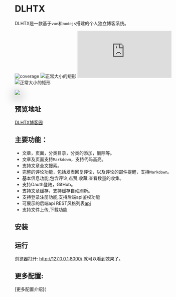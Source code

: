 
# DLHTX

DLHTX是一款基于`vue`和`nodejs`搭建的个人独立博客系统。 
  
![coverage](https://img.shields.io/badge/coverage-98-green?style=flat-square) ![正常大小的矩形](https://img.shields.io/badge/version-1.0.2-blue?style=flat-square) ![正常大小的矩形](https://img.shields.io/badge/node->=6.0.0-brightgreen?style=flat-square&logo=node.js) ![正常大小的矩形](https://img.shields.io/badge/platform-pc&mobile-green?style=flat-square) 

<img src='http://dlhtx.zicp.vip:3000/img/1573359131966*1573352970(1).png' style='box-shadow: 0px 9px 33px 2px #929292;'></img>

## 预览地址
[DLHTX博客园](http://dlhtx.zicp.vip:9090)

## 主要功能：
- 文章，页面，分类目录，分类的添加，删除等。
- 文章及页面支持`Markdown`，支持代码高亮。
- 支持文章全文搜索。
- 完整的评论功能，包括发表回复评论，以及评论的邮件提醒，支持`Markdown`。
- 基本信息功能,包含评论,点赞,收藏,查看数量的收集。
- 支持Oauth登陆，GitHub。
- 支持文章缓存，支持缓存自动刷新。
- 支持登录注册功能,支持后端api鉴权功能
- 可展示的后端api REST风格列表[api](http://dlhtx.zicp.vip:3000/api)
- 支持文件上传,下载功能

## 安装


## 运行


浏览器打开: http://127.0.0.1:8000/  就可以看到效果了。
## 更多配置:
[更多配置介绍](


